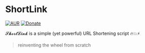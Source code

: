 # ShortLink

[![AUR](https://img.shields.io/badge/License-GPL--3.0-blue.svg)](https://github.com/azetrix/ShortLink/blob/master/LICENSE)
[![Donate](https://img.shields.io/badge/Donate-PayPal-green.svg)](https://www.paypal.com/cgi-bin/webscr?cmd=_s-xclick&hosted_button_id=7ZHJQTCW4UZ8A)

𝓢𝓱𝓸𝓻𝓽𝓛𝓲𝓷𝓴 is a simple (yet powerful) URL Shortening script 🔥💥⚡

> reinventing the wheel from scratch
